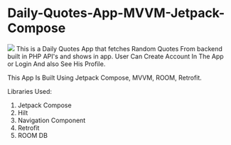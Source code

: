 # Daily-Quotes-App-MVVM-Jetpack-Compose

<image src = 'https://media.licdn.com/dms/image/D5622AQEA0KVnKQFLyg/feedshare-shrink_1280/0/1703525198288?e=1706140800&v=beta&t=BNm2N7LMJYluGZrIu9WrTvE09gDwH0l1o3mue8agVl4'>
This is a Daily Quotes App that fetches Random Quotes From backend built in PHP API's and shows in app.
User Can Create Account In The App or Login And also See His Profile.

This App Is Built Using Jetpack Compose, MVVM, ROOM, Retrofit.

Libraries Used:
1. Jetpack Compose
2. Hilt
3. Navigation Component
4. Retrofit
5. ROOM DB
